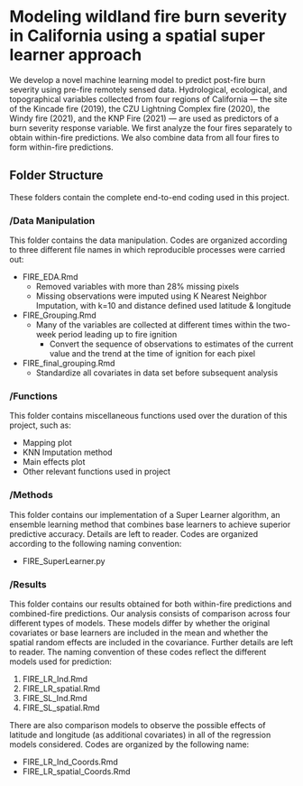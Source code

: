 # Modeling wildland fire burn severity in California using a spatial super learner approach

We develop a novel machine learning model to predict post-fire burn severity using pre-fire remotely sensed data. Hydrological, ecological, and topographical variables collected from four regions of California — the site of the Kincade fire (2019), the CZU Lightning Complex fire (2020), the Windy fire (2021), and the KNP Fire (2021) — are used as predictors of a burn severity response variable. We first analyze the four fires separately to obtain within-fire predictions. We also combine data from all four fires to form within-fire predictions. 

## Folder Structure

These folders contain the complete end-to-end coding used in this project.  

### /Data Manipulation
This folder contains the data manipulation. Codes are organized according to three different file names in which reproducible processes were carried out: 

- FIRE_EDA.Rmd
     - Removed variables with more than 28% missing pixels
     - Missing observations were imputed using K Nearest Neighbor Imputation, with k=10 and distance defined used latitude & longitude
- FIRE_Grouping.Rmd
     - Many of the variables are collected at different times within the two-week period leading up to fire ignition
          - Convert the sequence of observations to estimates of the current value and the trend at the time of ignition for each pixel 
- FIRE_final_grouping.Rmd
     - Standardize all covariates in data set before subsequent analysis 

### /Functions
This folder contains miscellaneous functions used over the duration of this project, such as:

- Mapping plot
- KNN Imputation method
- Main effects plot
- Other relevant functions used in project

### /Methods
This folder contains our implementation of a Super Learner algorithm, an ensemble learning method that combines base learners to achieve superior predictive accuracy. Details are left to reader. Codes are organized according to the following naming convention: 

- FIRE_SuperLearner.py 

### /Results
This folder contains our results obtained for both within-fire predictions and combined-fire predictions. Our analysis consists of comparison across four different types of models. These models differ by whether the original covariates or base learners are included in the mean and whether the spatial random effects are included in the covariance. Further details are left to reader. The naming convention of these codes reflect the different models used for prediction: 

1. FIRE_LR_Ind.Rmd
2. FIRE_LR_spatial.Rmd
3. FIRE_SL_Ind.Rmd
4. FIRE_SL_spatial.Rmd

There are also comparison models to observe the possible effects of latitude and longitude (as additional covariates) in all of the regression models considered. Codes are organized by the following name: 

- FIRE_LR_Ind_Coords.Rmd
- FIRE_LR_spatial_Coords.Rmd

